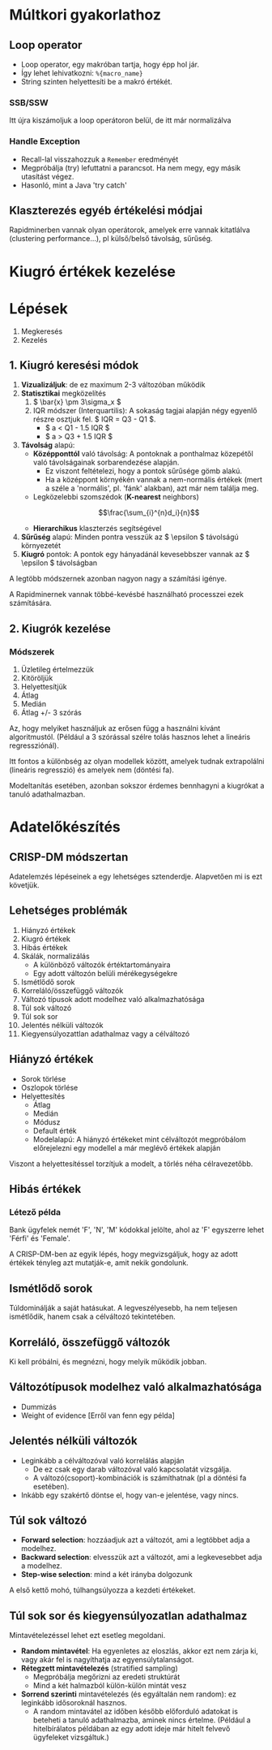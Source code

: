 # Múltkori gyakorlathoz
## Loop operator
 * Loop operator, egy makróban tartja, hogy épp hol jár.
 * Így lehet lehivatkozni: `%{macro_name}`
 * String szinten helyettesíti be a makró értékét.

### SSB/SSW
Itt újra kiszámoljuk a loop operátoron belül, de itt már normalizálva

### Handle Exception
 * Recall-lal visszahozzuk a `Remember` eredményét
 * Megpróbálja (try) lefuttatni a parancsot. Ha nem megy, egy másik utasítást végez.
 * Hasonló, mint a Java 'try catch'

## Klaszterezés egyéb értékelési módjai
Rapidminerben vannak olyan operátorok, amelyek erre vannak kitatlálva (clustering performance...), pl külső/belső távolság, sűrűség.

# Kiugró értékek kezelése
# Lépések
1. Megkeresés
2. Kezelés

## 1. Kiugró keresési módok
1. **Vizualizáljuk**: de ez maximum 2-3 változóban működik
2. **Statisztikai** megközelítés
      1. $ \bar{x} \pm  3\sigma_x $
      2. IQR módszer (Interquartilis): A sokaság tagjai alapján négy egyenlő részre osztjuk fel. $ IQR = Q3 - Q1 $.
            * $ a < Q1 - 1.5 IQR $
            * $ a > Q3 + 1.5 IQR $
3. **Távolság** alapú:
    - **Középponttól** való távolság: A pontoknak a ponthalmaz közepétől való távolságainak sorbarendezése alapján.
        - Ez viszont feltételezi, hogy a pontok sűrűsége gömb alakú.
        - Ha a középpont környékén vannak a nem-normális értékek (mert a széle a 'normális', pl. 'fánk' alakban), azt már nem találja meg.
    - Legközelebbi szomszédok (**K-nearest** neighbors)
      ```math
      \frac{\sum_{i}^{n}d_i}{n}
      ```
    - **Hierarchikus** klaszterzés segítségével
2. **Sűrűség** alapú: Minden pontra vesszük az $ \epsilon $ távolságú környezetét
3. **Kiugró** pontok: A pontok egy hányadánál kevesebbszer vannak az $ \epsilon $ távolságban


A legtöbb módszernek azonban nagyon nagy a számítási igénye.

A Rapidminernek vannak többé-kevésbé használható processzei ezek számítására.

## 2. Kiugrók kezelése

### Módszerek
1. Üzletileg értelmezzük
2. Kitöröljük
3. Helyettesítjük
  1. Átlag
  2. Medián
  3. Átlag +/- 3 szórás

Az, hogy melyiket használjuk az erősen függ a használni kívánt algoritmustól. (Például a 3 szórással szélre tolás hasznos lehet a lineáris regressziónál).

Itt fontos a különbség az olyan modellek között, amelyek tudnak extrapolálni (lineáris regresszió) és amelyek nem (döntési fa).

Modeltanítás esetében, azonban sokszor érdemes bennhagyni a kiugrókat a tanuló adathalmazban.

# Adatelőkészítés
## CRISP-DM módszertan
Adatelemzés lépéseinek a egy lehetséges sztenderdje. Alapvetően mi is ezt követjük.

## Lehetséges problémák
1. Hiányzó értékek
1. Kiugró értékek
1. Hibás értékek
1. Skálák, normalizálás
    - A különböző változók értéktartományaira
    - Egy adott változón belüli mérékegységekre
1. Ismétlődő sorok
1. Korreláló/összefüggő változók
1. Változó típusok adott modelhez való alkalmazhatósága
1. Túl sok változó
1. Túl sok sor
1. Jelentés nélküli változók
1. Kiegyensúlyozattlan adathalmaz vagy a célváltozó

## Hiányzó értékek
* Sorok törlése
* Oszlopok törlése
* Helyettesítés
  - Átlag
  - Medián
  - Módusz
  - Default érték
  - Modelalapú: A hiányzó értékeket mint célváltozót megpróbálom előrejelezni egy modellel a már meglévő értékek alapján

Viszont a helyettesítéssel torzítjuk a modelt, a törlés néha célravezetőbb.

## Hibás értékek
### Létező példa
Bank ügyfelek nemét 'F', 'N', 'M' kódokkal jelölte, ahol az 'F' egyszerre lehet 'Férfi' és 'Female'.

A CRISP-DM-ben az egyik lépés, hogy megvizsgáljuk, hogy az adott értékek tényleg azt mutatják-e, amit nekik gondolunk.

## Ismétlődő sorok
Túldominálják a saját hatásukat. A legveszélyesebb, ha nem teljesen ismétlődik, hanem csak a célváltozó tekintetében.

## Korreláló, összefüggő változók
Ki kell próbálni, és megnézni, hogy melyik működik jobban.

## Változótípusok modelhez való alkalmazhatósága
* Dummizás
* Weight of evidence [Erről van fenn egy példa]

## Jelentés nélküli változók
* Leginkább a célváltozóval való korrelálás alapján
  - De ez csak egy darab változóval való kapcsolatát vizsgálja.
  - A változó(csoport)-kombinációk is számíthatnak (pl a döntési fa esetében).
* Inkább egy szakértő döntse el, hogy van-e jelentése, vagy nincs.

## Túl sok változó
* **Forward selection**: hozzáadjuk azt a változót, ami a legtöbbet adja a modelhez.
* **Backward selection**: elvesszük azt a változót, ami a legkevesebbet adja a modelhez.
* **Step-wise selection**: mind a két irányba dolgozunk

A első kettő mohó, túlhangsúlyozza a kezdeti értékeket.

## Túl sok sor és kiegyensúlyozatlan adathalmaz
Mintavételezéssel lehet ezt esetleg megoldani.

* **Random mintavétel**: Ha egyenletes az eloszlás, akkor ezt nem zárja ki, vagy akár fel is nagyíthatja az egyensúlytalanságot.
* **Rétegzett mintavételezés** (stratified sampling)
    - Megpróbálja megőrizni az eredeti struktúrát
    - Mind a két halmazból külön-külön mintát vesz
* **Sorrend szerinti** mintavételezés (és egyáltalán nem random): ez leginkább idősoroknál hasznos.
  - A random mintavátel az időben később előforduló adatokat is beteheti a tanuló adathalmazba, aminek nincs értelme. (Például a hitelbírálatos példában az egy adott ideje már hitelt felvevő ügyfeleket vizsgáltuk.)
